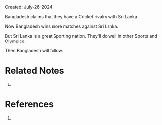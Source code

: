 Created: July-26-2024

Bangladesh claims that they have a Cricket rivalry with Sri Lanka.

Now Bangladesh wins more matches against Sri Lanka.

But Sri Lanka is a great Sporting nation. They'll do well in other Sports and Olympics.

Then Bangladesh will follow.

# Related Notes

1. 
# References

1. 
